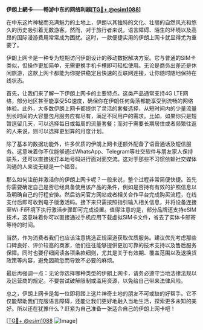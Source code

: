 **伊朗上網卡——畅游中东的网络利器[[TG💪+ @esim1088](https://t.me/s/esim1088)]**

在中东这片神秘而充满魅力的土地上，伊朗以其独特的文化、壮丽的自然风光和悠久的历史吸引着无数游客。然而，对于旅行者来说，语言障碍、陌生的环境以及高昂的国际漫游费用常常成为困扰。这时，一款便捷实用的伊朗上网卡就显得尤为重要了。

伊朗上网卡是一种专为短期访问伊朗设计的移动数据解决方案。它与普通的SIM卡类似，但操作更加简单，无需更换手机卡槽即可轻松使用。无论是商务出差还是休闲旅游，这款上网卡都能为你提供稳定且快速的互联网连接，让你随时随地保持在线状态。

首先，让我们来了解一下伊朗上网卡的主要特点。这类产品通常支持4G LTE网络，部分地区甚至能享受5G速度，确保你在伊朗任何角落都能享受到流畅的网络体验。此外，大多数伊朗上网卡都提供了灵活的套餐选择，从短时间内的少量流量到长时间的大容量包月服务应有尽有，满足不同用户的需求。比如，如果你只是短暂逗留几天，可以选择每日或每周的流量套餐；而对于需要长期居住或者频繁往返的人来说，则可以选择更划算的月度计划。

除了基本的数据功能外，许多优质的伊朗上网卡还额外配备了语音通话及短信服务。这意味着你不仅能够通过WhatsApp、Telegram等社交软件与朋友家人保持联系，还可以直接拨打本地号码进行面对面交流。这对于那些不习惯依赖社交媒体沟通的人来说无疑是一个福音。

那么如何注册并激活你的伊朗上网卡呢？一般来说，整个过程非常简便快捷。首先你需要确定自己是否已经具备使用该产品的条件，例如是否持有有效的护照信息以及明确自己的行程安排。然后访问官方网站或者相关合作平台完成购买流程，在线支付后即可收到电子版激活码。接下来只需按照指引输入相关信息，并将设备连接至Wi-Fi环境下执行激活步骤即可完成设置。值得注意的是，部分品牌还支持eSIM技术，这意味着你可以直接通过手机应用下载虚拟SIM卡文件，省去了实体卡邮寄等待的时间。

当然，作为消费者我们也应该注意挑选正规渠道获取优质服务。建议优先考虑那些口碑良好、评价较高的商家，他们往往能够提供更加可靠的技术支持以及售后服务保障。同时也要仔细阅读各项条款细则，尤其是关于有效期、覆盖范围以及退换货政策等内容，避免因疏忽而导致不必要的麻烦。

最后再强调一点：无论你选择哪种类型的伊朗上网卡，请务必遵守当地法律法规以及运营商的规定。不要尝试破解限制或滥用资源，以免给自己带来法律风险。

总之，伊朗上网卡是每一位即将踏上这片神奇土地的朋友不可或缺的好帮手。它不仅能帮助我们克服语言障碍，还能让我们更好地融入当地生活，探索更多未知的美好。所以还在犹豫什么？赶紧为自己准备一张适合自己的伊朗上网卡吧！

[[TG💪+ @esim1088](https://t.me/s/esim1088) ![Image](https://i.postimg.cc/4NQfJmqS/Snipaste-2025-05-13-00-14-12.png)]